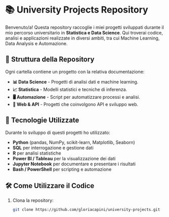 # 📚 University Projects Repository

Benvenuto/a! Questa repository raccoglie i miei progetti sviluppati durante il mio percorso universitario in **Statistica e Data Science**. Qui troverai codice, analisi e applicazioni realizzate in diversi ambiti, tra cui Machine Learning, Data Analysis e Automazione.

## 📂 Struttura della Repository

Ogni cartella contiene un progetto con la relativa documentazione:

- **📊 Data Science** - Progetti di analisi dati e machine learning.
- **📈 Statistica** - Modelli statistici e tecniche di inferenza.
- **🖥️ Automazione** - Script per automatizzare processi e analisi.
- **📡 Web & API** - Progetti che coinvolgono API e sviluppo web.
  
## 🚀 Tecnologie Utilizzate

Durante lo sviluppo di questi progetti ho utilizzato:

- **Python** (pandas, NumPy, scikit-learn, Matplotlib, Seaborn)
- **SQL** per interrogazione e gestione dati
- **R** per analisi statistiche
- **Power BI / Tableau** per la visualizzazione dei dati
- **Jupyter Notebook** per documentare e presentare i risultati
- **Bash / PowerShell** per scripting e automazione

## 🛠️ Come Utilizzare il Codice

1. Clona la repository:
   ```bash
   git clone https://github.com/gloriacapini/university-projects.git
